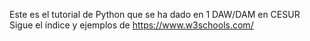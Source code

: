 Este es el tutorial de Python que se ha dado en 1 DAW/DAM en CESUR
Sigue el índice y ejemplos de https://www.w3schools.com/
